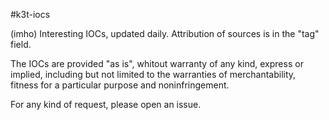 #k3t-iocs

(imho) Interesting IOCs, updated daily.
Attribution of sources is in the "tag" field.

The IOCs are provided "as is", whitout warranty of any kind, express or implied, including but not limited to the warranties of merchantability, fitness for a particular purpose and noninfringement.

For any kind of request, please open an issue.
